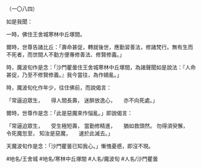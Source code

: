 （一〇八四）

如是我聞：

一時，佛住王舍城寒林中丘塚間。

爾時，世尊告諸比丘：「壽命甚促，轉就後世，應勤習善法，修諸梵行。無有生而不死者，而世間人不勤方便專修善法、修賢修義。」

時，魔波旬作是念：「沙門瞿曇住王舍城寒林中丘塚間，為諸聲聞如是說法：『人命甚促，乃至不修賢修義。』我今當往，為作嬈亂。」

時，魔波旬化作年少，往住佛前，而說偈言：

「常逼迫眾生，　　得人間長壽，
迷醉放逸心，　　亦不向死處。」

爾時，世尊作是念：「此是惡魔來作惱亂。」即說偈言：

「常逼迫眾生，　　受生極短壽，
當勤修精進，　　猶如救頭然。
勿得須臾懈，　　令死魔忽至，
知汝是惡魔，　　速於此滅去。」

天魔波旬作是念：「沙門瞿曇已知我心。」慚愧憂慼，即沒不現。

#地名/王舍城
#地名/寒林中丘塚間
#人名/魔波旬
#人名/沙門瞿曇
